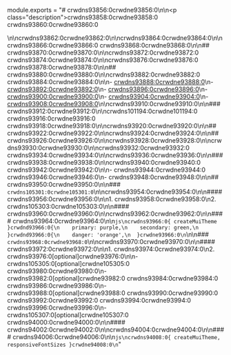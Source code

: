 module.exports = "# crwdns93856:0crwdne93856:0\n\n<p class=\"description\">crwdns93858:0crwdne93858:0 crwdns93860:0crwdne93860:0</p>\n\ncrwdns93862:0crwdne93862:0\n\ncrwdns93864:0crwdne93864:0\n\ncrwdns93866:0crwdne93866:0 crwdns93868:0crwdne93868:0\n\n## crwdns93870:0crwdne93870:0\n\ncrwdns93872:0crwdne93872:0 crwdns93874:0crwdne93874:0\n\ncrwdns93876:0crwdne93876:0 crwdns93878:0crwdne93878:0\n\n## crwdns93880:0crwdne93880:0\n\ncrwdns93882:0crwdne93882:0 crwdns93884:0crwdne93884:0\n\n- [crwdns93888:0crwdne93888:0](crwdns93886:0crwdne93886:0)\n- [crwdns93892:0crwdne93892:0](crwdns93890:0crwdne93890:0)\n- [crwdns93896:0crwdne93896:0](crwdns93894:0crwdne93894:0)\n- [crwdns93900:0crwdne93900:0](crwdns93898:0crwdne93898:0)\n- [crwdns93904:0crwdne93904:0](crwdns93902:0crwdne93902:0)\n- [crwdns93908:0crwdne93908:0](crwdns93906:0crwdne93906:0)\n\ncrwdns93910:0crwdne93910:0\n\n### crwdns93912:0crwdne93912:0\n\ncrwdns101194:0crwdne101194:0 crwdns93916:0crwdne93916:0 crwdns93918:0crwdne93918:0\n\ncrwdns93920:0crwdne93920:0\n\n## crwdns93922:0crwdne93922:0\n\ncrwdns93924:0crwdne93924:0\n\n## crwdns93926:0crwdne93926:0\n\ncrwdns93928:0crwdne93928:0\n\ncrwdns93930:0crwdne93930:0\n\ncrwdns93932:0crwdne93932:0 crwdns93934:0crwdne93934:0\n\ncrwdns93936:0crwdne93936:0\n\n### crwdns93938:0crwdne93938:0\n\ncrwdns93940:0crwdne93940:0 crwdns93942:0crwdne93942:0\n\n- crwdns93944:0crwdne93944:0 crwdns93946:0crwdne93946:0\n- crwdns93948:0crwdne93948:0\n\n## crwdns93950:0crwdne93950:0\n\n### `crwdns105301:0crwdne105301:0`\n\ncrwdns93954:0crwdne93954:0\n\n#### crwdns93956:0crwdne93956:0\n\n1. crwdns93958:0crwdne93958:0\n2. crwdns105303:0crwdne105303:0\n\n#### crwdns93960:0crwdne93960:0\n\ncrwdns93962:0crwdne93962:0\n\n#### crwdns93964:0crwdne93964:0\n\n```js\ncrwdns93966:0{ createMuiTheme }crwdnd93966:0{\n    primary: purple,\n    secondary: green,\n  }crwdnd93966:0{\n    danger: 'orange',\n  }crwdne93966:0\n```\n\n### `crwdns93968:0crwdne93968:0`\n\ncrwdns93970:0crwdne93970:0\n\n#### crwdns93972:0crwdne93972:0\n\n1. crwdns93974:0crwdne93974:0\n2. crwdns93976:0[optional]crwdne93976:0\n\n- crwdns105305:0[optional]crwdne105305:0 crwdns93980:0crwdne93980:0\n- crwdns93982:0[optional]crwdne93982:0 crwdns93984:0crwdne93984:0 crwdns93986:0crwdne93986:0\n- crwdns93988:0[optional]crwdne93988:0 crwdns93990:0crwdne93990:0 crwdns93992:0crwdne93992:0 crwdns93994:0crwdne93994:0 crwdns93996:0crwdne93996:0\n- crwdns105307:0[optional]crwdne105307:0 crwdns94000:0crwdne94000:0\n\n#### crwdns94002:0crwdne94002:0\n\ncrwdns94004:0crwdne94004:0\n\n#### crwdns94006:0crwdne94006:0\n\n```js\ncrwdns94008:0{ createMuiTheme, responsiveFontSizes }crwdne94008:0\n```"